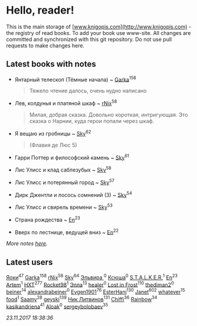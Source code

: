 # Hello, reader!
This is the main storage of [www.knigopis.com](http://www.knigopis.com) - the registry of read books.
To add your book use www-site. All changes are committed and synchronized with this git repository.
Do not use pull requests to make changes here.


## Latest books with notes
* Янтарный телескоп (Тёмные начала) ~ [Garka](users/115/115753719718250012620-google)<sup>158</sup>
    > Тяжело чтение далось, очень нудно написано

* Лев, колдунья и платяной шкаф ~ [rNix](users/115/115622071-twitter)<sup>58</sup>
    > Милая, добрая сказка. Довольно короткая, интригующая. Это сказка о Нарнии, куда герои попали через шкаф.

* Я вещаю из гробницы ~ [Sky](users/118/118049897850017649660-google)<sup>62</sup>
    > (Флавия де Люс 5)

* Гарри Поттер и философский камень ~ [Sky](users/118/118049897850017649660-google)<sup>61</sup>

* Лис Улисс и клад саблезубых ~ [Sky](users/118/118049897850017649660-google)<sup>58</sup>

* Лис Улисс и потерянный город ~ [Sky](users/118/118049897850017649660-google)<sup>57</sup>

* Дирк Джентли и лосось сомнений (3) ~ [Sky](users/118/118049897850017649660-google)<sup>54</sup>

* Лис Улисс и свирель времени ~ [Sky](users/118/118049897850017649660-google)<sup>53</sup>

* Страна рождества ~ [En](users/333/333646551-vkontakte)<sup>23</sup>

* Вверх по лестнице, ведущей вниз ~ [En](users/333/333646551-vkontakte)<sup>22</sup>


_More notes [here](latest_books_with_notes.md)._


## Latest users
[Яоки](users/645/645367365616748-facebook)<sup>47</sup> 
[Garka](users/115/115753719718250012620-google)<sup>158</sup> 
[rNix](users/115/115622071-twitter)<sup>58</sup> 
[Sky](users/118/118049897850017649660-google)<sup>64</sup> 
[Эльвира ](users/130/1303742635828659489-mailru)<sup>0</sup> 
[Ксюша](users/257/257699470-vkontakte)<sup>0</sup> 
[S.T.A.L.K.E.R.](users/194/194352149-vkontakte)<sup>1</sup> 
[En](users/333/333646551-vkontakte)<sup>23</sup> 
[Artem](users/104/104708525191282411034-google)<sup>1</sup> 
[HXT](users/100/100002563462782-facebook)<sup>277</sup> 
[Rocket98](users/116/116711663180785343859-google)<sup>1</sup> 
[Элла](users/100/1002037069862545-facebook)<sup>13</sup> 
[healer](users/344/344463129-vkontakte)<sup>0</sup> 
[Lost in Frost](users/103/103293621948650602575-google)<sup>110</sup> 
[thediman2](users/110/110747872-vkontakte)<sup>0</sup> 
[beiner](users/118/118330474331574680123-google)<sup>14</sup> 
[alexandrabeiner](users/118/118330474331574680123-googleplus)<sup>0</sup> 
[Evgen1901](users/193/193175070-vkontakte)<sup>76</sup> 
[EsterHani](users/305/30558181-vkontakte)<sup>130</sup> 
[Janet](users/108/108113656204404967440-google)<sup>602</sup> 
[whatever](users/200/2004720323142248-facebook)<sup>15</sup> 
[food](users/114/114308295344486413021-google)<sup>1</sup> 
[Saamy](users/115/115226508-vkontakte)<sup>28</sup> 
[geyski](users/221/221959664-vkontakte)<sup>139</sup> 
[Ник Литвинов](users/241/241974816-vkontakte)<sup>131</sup> 
[Chiffi](users/105/105831994080785626680-google)<sup>36</sup> 
[Rainbow](users/109/109787328219839805802-google)<sup>34</sup> 
[kasikandriena](users/152/152488954-vkontakte)<sup>41</sup> 
[Aloak](users/177/17766013816400067764-mailru)<sup>0</sup> 
[sergeybolobaev](users/379/37918255-vkontakte)<sup>35</sup> 


_23.11.2017 18:38:36_
